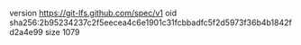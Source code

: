 version https://git-lfs.github.com/spec/v1
oid sha256:2b95234237c2f5eecea4c6e1901c31fcbbadfc5f2d5973f36b4b1842fd2a4e99
size 1079
